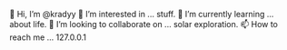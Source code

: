  👋 Hi, I’m @kradyy
👀 I’m interested in ... stuff.
🌱 I’m currently learning ... about life.
💞️ I’m looking to collaborate on ... solar exploration.
📫 How to reach me ... 127.0.0.1

<!---
kradyy/kradyy is a ✨ special ✨ repository because its `README.md` (this file) appears on my GitHub profile.
--->

